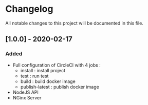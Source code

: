 # Changelog
All notable changes to this project will be documented in this file.

## [1.0.0] - 2020-02-17
### Added

- Full configuration of CircleCI with 4 jobs :
	* install : install project
	* test : run test
	* build : build docker image
	* publish-latest : publish docker image
- NodeJS API
- NGinx Server

